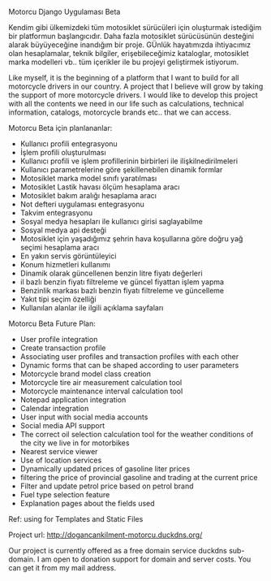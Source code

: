 Motorcu Django Uygulaması Beta

Kendim gibi ülkemizdeki tüm motosiklet sürücüleri için oluşturmak istediğim bir platformun başlangıcıdır.
Daha fazla motosiklet sürücüsünün desteğini alarak büyüyeceğine inandığım bir proje.
GÜnlük hayatımızda ihtiyacımız olan hesaplamalar, teknik bilgiler, erişebileceğimiz kataloglar, motosiklet marka modelleri vb.. tüm içerikler ile bu projeyi geliştirmek istiyorum.

Like myself, it is the beginning of a platform that I want to build for all motorcycle drivers in our country.
A project that I believe will grow by taking the support of more motorcycle drivers.
I would like to develop this project with all the contents we need in our life such as calculations, technical information, catalogs, motorcycle brands etc.. that we can access.

Motorcu Beta için planlananlar:
- Kullanıcı profili entegrasyonu
- İşlem profili oluşturulması
- Kullanıcı profili ve işlem profillerinin birbirleri ile ilişkilnedirilmeleri
- Kullanıcı parametrelerine göre şekillenebilen dinamik formlar
- Motosiklet marka model sınıfı yaratılması
- Motosiklet Lastik havası ölçüm hesaplama aracı
- Motosiklet bakım aralığı hesaplama aracı
- Not defteri uygulaması entegrasyonu
- Takvim entegrasyonu
- Sosyal medya hesapları ile kullanıcı girisi saglayabilme
- Sosyal medya api desteği
- Motosiklet için yaşadığımız şehrin hava koşullarına göre doğru yağ seçimi hesaplama aracı
- En yakın servis görüntüleyici
- Konum hizmetleri kullanımı
- Dinamik olarak güncellenen benzin litre fiyatı değerleri
- il bazlı benzin fiyatı filtreleme ve güncel fiyattan işlem yapma
- Benzinlik markası bazlı benzin fiyatı filtreleme ve güncelleme
- Yakıt tipi seçim özelliği
- Kullanılan alanlar ile ilgili açıklama sayfaları

Motorcu Beta Future Plan:
- User profile integration
- Create transaction profile
- Associating user profiles and transaction profiles with each other
- Dynamic forms that can be shaped according to user parameters
- Motorcycle brand model class creation
- Motorcycle tire air measurement calculation tool
- Motorcycle maintenance interval calculation tool
- Notepad application integration
- Calendar integration
- User input with social media accounts
- Social media API support
- The correct oil selection calculation tool for the weather conditions of the city we live in for motorbikes
- Nearest service viewer
- Use of location services
- Dynamically updated prices of gasoline liter prices
- filtering the price of provincial gasoline and trading at the current price
- Filter and update petrol price based on petrol brand
- Fuel type selection feature
- Explanation pages about the fields used

Ref: <CodeBase Admin> using for Templates and Static Files

Project url:
http://dogancankilment-motorcu.duckdns.org/

Our project is currently offered as a free domain service duckdns sub-domain. I am open to donation support for domain and server costs. You can get it from my mail address.
